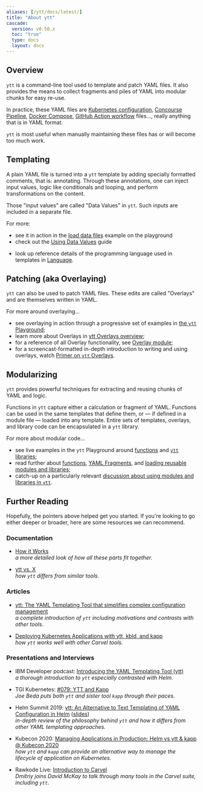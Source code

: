 ```yaml
---
aliases: [/ytt/docs/latest/]
title: "About ytt"
cascade:
  version: v0.50.x
  toc: "true"
  type: docs
  layout: docs
---
```


## Overview

`ytt` is a command-line tool used to template and patch YAML files. It also provides the means to collect fragments and piles of YAML into modular chunks for easy re-use.

In practice, these YAML files are [Kubernetes configuration](https://kubernetes.io/docs/concepts/cluster-administration/manage-deployment/), [Concourse Pipeline](https://concourse-ci.org/pipelines.html#schema.pipeline), [Docker Compose](https://github.com/compose-spec/compose-spec/blob/master/spec.md#compose-file), [GitHub Action workflow](https://docs.github.com/en/actions/reference/workflow-syntax-for-github-actions) files..., really anything that is in YAML format.

`ytt` is most useful when manually maintaining these files has or will become too much work.

## Templating

A plain YAML file is turned into a `ytt` template by adding specially formatted comments, that is: annotating. Through these annotations, one can inject input values, logic like conditionals and looping, and perform transformations on the content.

Those "input values" are called "Data Values" in `ytt`. Such inputs are included in a separate file.

For more:
* see it in action in the [load data files](/ytt/#example:example-load-data-values) 
example on the playground
* check out the [Using Data Values](how-to-use-data-values.md) guide
- look up reference details of the programming language used in templates in [Language](lang.md).

## Patching (aka Overlaying)

`ytt` can also be used to patch YAML files. These edits are called "Overlays" and are themselves written in YAML.

For more around overlaying...
- see overlaying in action through a progressive set of examples in [the `ytt` Playground](/ytt/#example:example-match-all-docs);
- learn more about Overlays in [ytt Overlays overview](ytt-overlays.md);
- for a reference of all Overlay functionality, see [Overlay module](lang-ref-ytt-overlay.md);
- for a screencast-formatted in-depth introduction to writing and using overlays, watch [Primer on `ytt` Overlays](/blog/primer-on-ytt-overlays/).

## Modularizing

`ytt` provides powerful techniques for extracting and reusing chunks of YAML and logic.

Functions in `ytt` capture either a calculation or fragment of YAML. Functions can be used in the same templates that define them, or — if defined in a module file — loaded into any template. Entire sets of templates, overlays, and library code can be encapsulated in a `ytt` library.

For more about modular code...
- see live examples in the `ytt` Playground around [functions](ytt/#example:example-function) and [`ytt` libraries](/ytt/#example:example-ytt-library-module);
- read further about [functions](lang-ref-def.md), [YAML Fragments](lang-ref-yaml-fragment.md), and [loading reusable modules and libraries](lang-ref-load.md);
- catch-up on a particularly relevant [discussion about using modules and libraries in `ytt`](https://github.com/carvel-dev/ytt/discussions/392#discussioncomment-766445).

## Further Reading

Hopefully, the pointers above helped get you started. If you're looking to go either deeper or broader, here are some resources we can recommend.

### Documentation

- [How it Works](how-it-works.md) \
  _a more detailed look of how all these parts fit together._
  
- [ytt vs. X](ytt-vs-x.md) \
  _how `ytt` differs from similar tools._

### Articles

- [ytt: The YAML Templating Tool that simplifies complex configuration management](https://developer.ibm.com/blogs/yaml-templating-tool-to-simplify-complex-configuration-management/) \
  _a complete introduction of `ytt` including motivations and contrasts with other tools._
  
- [Deploying Kubernetes Applications with ytt, kbld, and kapp](/blog/deploying-apps-with-ytt-kbld-kapp) \
  _how `ytt` works well with other Carvel tools._

### Presentations and Interviews

- IBM Developer podcast: [Introducing the YAML Templating Tool (ytt)](https://www.youtube.com/watch?v=KbB5tI_g3bo) \
  _a thorough introduction to `ytt` especially contrasted with Helm._
  
- TGI Kubernetes: [#079: YTT and Kapp](https://www.youtube.com/watch?v=CSglwNTQiYg) \
  _Joe Beda puts both `ytt` and sister tool `kapp` through their paces._
  
- Helm Summit 2019: [ytt: An Alternative to Text Templating of YAML Configuration in Helm](https://www.youtube.com/watch?v=7-PqgpkxC7E)
  ([slides](https://github.com/k14s/meetups/blob/develop/ytt-2019-sep-helm-summit.pdf)) \
  _in-depth review of the philosophy behind `ytt` and how it differs from other YAML templating approaches._
  
- Kubecon 2020: [Managing Applications in Production: Helm vs ytt & kapp @ Kubecon 2020](https://www.youtube.com/watch?v=WJw1MDFMVuk) \
  _how `ytt` and `kapp` can provide an alternative way to manage the lifecycle of application on Kubernetes._
  
- Rawkode Live: [Introduction to Carvel](https://www.youtube.com/watch?v=LBCmMTofNxw) \
  _Dmitriy joins David McKay to talk through many tools in the Carvel suite, including `ytt`._
